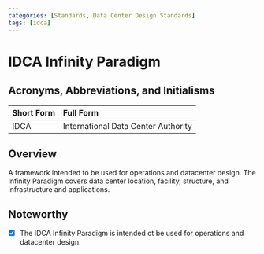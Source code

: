 ```yaml
---
categories: [Standards, Data Center Design Standards]
tags: [idca]
---
```


# IDCA Infinity Paradigm

## Acronyms, Abbreviations, and Initialisms

Short Form | Full Form
:--- | :---
IDCA | International Data Center Authority

## Overview

A framework intended to be used for operations and datacenter design. The Infinity Paradigm covers data center location, facility, structure, and infrastructure and applications.

## Noteworthy

- [x] The IDCA Infinity Paradigm is intended ot be used for operations and datacenter design.

## 
